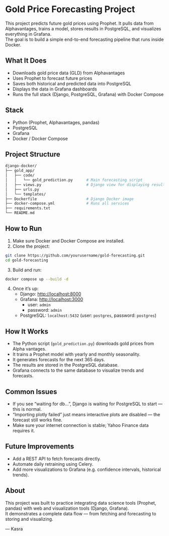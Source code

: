 # Gold Price Forecasting Project

This project predicts future gold prices using Prophet. It pulls data from Alphavantages, trains a model, stores results in PostgreSQL, and visualizes everything in Grafana.  
The goal is to build a simple end-to-end forecasting pipeline that runs inside Docker.

## What It Does

- Downloads gold price data (GLD) from Alphavantages
- Uses Prophet to forecast future prices  
- Saves both historical and predicted data into PostgreSQL  
- Displays the data in Grafana dashboards  
- Runs the full stack (Django, PostgreSQL, Grafana) with Docker Compose  

## Stack

- Python (Prophet, Alphavantages, pandas)
- PostgreSQL
- Grafana
- Docker / Docker Compose

## Project Structure

```bash
django-docker/
├── gold_app/
│   ├── code/
│   │   └── gold_prediction.py      # Main forecasting script
│   ├── views.py                    # Django view for displaying results
│   ├── urls.py
│   └── templates/
├── Dockerfile                      # Django Docker image
├── docker-compose.yml              # Runs all services
├── requirements.txt
└── README.md
```

## How to Run

1. Make sure Docker and Docker Compose are installed.  
2. Clone the project:

```bash
git clone https://github.com/yourusername/gold-forecasting.git
cd gold-forecasting
```

3. Build and run:

```bash
docker compose up --build -d
```

4. Once it’s up:  
   - Django: [http://localhost:8000](http://localhost:8000)  
   - Grafana: [http://localhost:3000](http://localhost:3000)  
     - user: `admin`  
     - password: `admin`  
   - PostgreSQL: `localhost:5432` (user: `postgres`, password: `postgres`)

## How It Works

- The Python script (`gold_prediction.py`) downloads gold prices from Alpha vantages.  
- It trains a Prophet model with yearly and monthly seasonality.  
- It generates forecasts for the next 365 days.  
- The results are stored in the PostgreSQL database.  
- Grafana connects to the same database to visualize trends and forecasts.

## Common Issues

- If you see “waiting for db...”, Django is waiting for PostgreSQL to start — this is normal.  
- “Importing plotly failed” just means interactive plots are disabled — the forecast still works fine.  
- Make sure your internet connection is stable; Yahoo Finance data requires it.

## Future Improvements

- Add a REST API to fetch forecasts directly.  
- Automate daily retraining using Celery.  
- Add more visualizations to Grafana (e.g. confidence intervals, historical trends).

## About

This project was built to practice integrating data science tools (Prophet, pandas) with web and visualization tools (Django, Grafana).  
It demonstrates a complete data flow — from fetching and forecasting to storing and visualizing.

— Kasra

